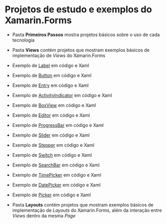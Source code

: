 # Projetos de estudo e exemplos do Xamarin.Forms

- Pasta **Primeiros Passos** mostra projetos básicos sobre o uso de cada tecnologia

- Pasta **Views** contém projetos que mostram exemplos básicos de implementação de *Views* do Xamarin.Forms
 - Exemplo de [Label][l01] em código e Xaml
 - Exemplo de [Button][l02] em código e Xaml
 - Exemplo de [Entry][l03] em código e Xaml
 - Exemplo de [ActivityIndicator][l04] em código e Xaml
 - Exemplo de [BoxView][l05] em código e Xaml
 - Exemplo de [Editor][l06] em código e Xaml
 - Exemplo de [ProgressBar][l07] em código e Xaml
 - Exemplo de [Slider][l08] em código e Xaml
 - Exemplo de [Stepper][l09] em código e Xaml
 - Exemplo de [Switch][l10] em código e Xaml
 - Exemplo de [SearchBar][l11] em código e Xaml
 - Exemplo de [TimePicker][l12] em código e Xaml
 - Exemplo de [DatePicker][l13] em código e Xaml
 - Exemplo de [Picker][l14] em código e Xaml

- Pasta **Layouts** contém projetos que mostram exemplos básicos de implementação de *Layouts* do Xamarin.Forms, além da interação entre *Views* dentro da mesma *Page*

 [l01]: https://developer.xamarin.com/api/type/Xamarin.Forms.Label/
 [l02]: https://developer.xamarin.com/api/type/Xamarin.Forms.Button/
 [l03]: https://developer.xamarin.com/api/type/Xamarin.Forms.Entry/
 [l04]: https://developer.xamarin.com/api/type/Xamarin.Forms.ActivityIndicator/
 [l05]: https://developer.xamarin.com/api/type/Xamarin.Forms.BoxView/
 [l06]: https://developer.xamarin.com/api/type/Xamarin.Forms.Editor/
 [l07]: https://developer.xamarin.com/api/type/Xamarin.Forms.ProgressBar/
 [l08]: https://developer.xamarin.com/api/type/Xamarin.Forms.Slider/
 [l09]: https://developer.xamarin.com/api/type/Xamarin.Forms.Stepper/
 [l10]: https://developer.xamarin.com/api/type/Xamarin.Forms.Switch/
 [l11]: https://developer.xamarin.com/api/type/Xamarin.Forms.SearchBar/
 [l12]: https://developer.xamarin.com/api/type/Xamarin.Forms.TimePicker/
 [l13]: https://developer.xamarin.com/api/type/Xamarin.Forms.DatePicker/
 [l14]: https://developer.xamarin.com/api/type/Xamarin.Forms.Picker/

